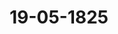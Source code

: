 ---  
schema: default  
title: 19-05-1825  
organization: Team Charlie  
notes: "<p>Description</p><p>Dreizehnte Sizung.

Geschehen, Frankfurt den 14 Mai 1825.

In Gegenwart

aller in ver zwölften Sißung Anwesenden.</p><p>§.64</p><p>rift des Oberauditeurs Athenstadt: „Europa und sein Monarchen

thum, oder Geheime Politik der Staaten aus der Moral- und Rechts-

Philosophie. Versuch einer politischen Glückseligkeitslehre für alle

Stande. Magdeburg 1823.

reussen. Unter Anempfehlung der von dem Oberauditeur Friedrich Ernst Ludwig

henstadt in zwei Theilen herausgegebenen Schrift:

Europa und sein Monarchenthum, oder Geheime Politik der Staaten aus der

Moral- und Rechts-Philosophie. — Versuch einer politischen Glückseligkeitslehre für

alle Stände. Magdeburg 1823..

giebt der Königlich- Preussische Herr Gesandte, nach dem Wunsche des Verfasses, ein von

selben für die Bibliothek der hohen Bundesversammlung bestimmtes und eingesandtes

mplar dieses Werkes.

Die hohe Bundesversammlung nahm diese Schrift mit Wohlgefallen an, und

bes910p:

daß dieselbe in ihre Büchersammlung abzugeben, dem Verfasser aber ihr Dank dafür

zudrücken sey.</p><p>§.65</p><p>holdungs-Reclamation des ehemaligen Hofkellerei-Büttners, Michael

Mütler, zu Fulda.

Der Großherzöglich-Hefsische Herr Bundestagsgesandte, Freiherr

Gruben: erstattet Vortrag der Eingaben-Commission zu Num. 14 des Einr. Prot.l. J., eine Beselbungs-Reclamation von Seiten des vormaligen Hoftellerei-Pättners, M

chael Müller zu Fulva betreffend, und nach vollständig mitgetheiltem Inbalte der Vorstellung

äusserte derselbe folgendes Gutachten:

Der Reclamant habe durch die beigebrachten Belege 2 bis 5, welche Entschliessung

und Bescheinigungen Fuloaischer Behörden in Abschriften enthielten, vorerst glaubhaft nac

gewiesen, daß er sich im Genuß der angegebenen Besoldung und Emolumente befunden hab

Die für die Fulvaischen Departemental-Ausgleichungs-Angelegenheiten niedergesetzte Con

mission habe ihm nun zwar den firen Gehalt von 500 Fl. zugesprochen, dagegen ihn in

allen in Ansaß gebrachten Emolumenten durch ihren motivirten Beschluß vom 26. April 182

abgewiesen, und ihm nur überlassen, sich wegen der prätendirten freien Wohnung im Ora-

geriegebäude an die Behörde, welche sich im Besitze dieses Gebäudes befinde, zu wenden

wenn er deßhalb einen rechtsbegründeten Anspruch zu haben vermeine.

Es sey hier nicht der Ort, die Gründe zu prüfen, worauf dieser Beschluß berube, un

eben so wenig sey hier zu untersuchen, ob der §. 59 des Reichsdeputations-Schlusses vo

25. Februar 1803, in Gemäßheit Art. 45 der Wiener Congrefacte vom 8. Juni 181.

den Anspruch auf die befragten Emolumente begründe. So viel sey auf jeden Fall gewi

daß der reclamirte Rückstand aus der frühern Periode bis zum 1. Juni 1814 den alle

höchsten Souverainen, welche Bestandtheile des vormaligen Fürstenthums Fulda erworbet

nicht zur Last falle, weil sie, nach dem erwähnten Artikel 45 der Congreßacte, nur ve

jenem Tage an für die reichsschlußmäsigen Pensionen zu haften hätten.

Hier komme es aber überhaupt vor allem einzig darauf an: ob, nach irgend ein

bundesgesetzlichen Norm, der Recurs an eine hohe Bundesversammlung gegen den von 1

Ausgleichungs-Commission gefaßten Beschluß zulässig sey?

Der Reclamant suche sein Heil in dem bekannten Art. 30 der Wiener Schlußatl

Da dieser aber Forderungen voraussetze, in deren Hinsicht die Verpflichtung, ihnen Genü-

zu leisten, zwischen mehreren Bundesglievern zweifelhaft oder bestritten sey? so finde

auf den untergebenen Fall keine Anwendung, wo die Bevollmächtigten sämmtlicher Thei

haber an dem Fürstenthume Fulva, dem Beschlusse gemäß, einstimmig die Emolumenten-Fo

derung des Reclamanten als ganz unbegründet angesehen und ihn deßwegen mit derselbe

abgewiesen hätten.

Eine andere, die Compeienz hoher Bundesversammlung begründende, bundesgesetzlich

Bestimmung liege nicht vor.

Hiernach bleibe dem Reclamanten nichts übrig, als gegen den gedachten Beschluß si

entweder an die betreffenden allerhöchsten Regierungen selbst zu wenden, oder, äusserste8, gegen den Beschluß der Ausgleichungs-Commission den Rechtsweg bei den compe-

1 Landesgerichten zu betreten.

Daß dieses unbequem und kostspielig sey, lasse sich nicht läugnen; es sey aber der ein-

bundesverfassungsmäsige Weg, auf welchem der Reclamant zu seinem vermeintlichen

gelangen könne.

Die Ausgleichungs-Commission habe ihm nicht durch Ueberweisung der Forderung an

der betheiligten höchsten Regierungen seinen Stand erleichtern können, weil sie im

en Aller die Anerkennung derselben verweigert habe.

Es werde deßhalb der Antrag begründet erscheinen, den Reclamanten lediglich abzuweisen,

dessen Anwalt, ven Dr. von Wehrlamp, hiervon in Kenntniß zu sehen.

Sämmtliche Gesandtschaften stimmten dem Antrage bei; daher

Desch l up:

daß Michael Müller zu Fulda abzuweisen und demselben zu überlassen sey, sich an

etheiligten allerhöchsten Regierungen zu wenden, oder, äussersten Falles, gegen den Ge-

1 der Ausgleichungs-Commission den Rechtsweg bei den competenten Landesgerichten zu

In der heutigen Sitzung wurden zwei Separat-Protokolle aufgenommen.

Folgen die Unterschriften.</p>"  
resources:  
- format: png  
  name: Page54[0-64-65].png  
  url: ../../data_img/Protokolle_BV_17_1825/19-05-1825/Page54[0-64-65].png  
- format: png  
  name: Page55[65].png  
  url: ../../data_img/Protokolle_BV_17_1825/19-05-1825/Page55[65].png  
- format: png  
  name: Page56[65].png  
  url: ../../data_img/Protokolle_BV_17_1825/19-05-1825/Page56[65].png  
category:   
  - Protokolle_BV_17_1825  
maintainer: Tao Luo  
maintainer_email: t.luo.21@abdn.ac.uk  
---